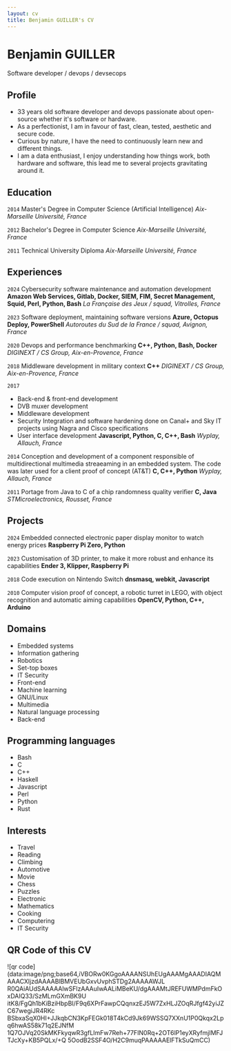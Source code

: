 ```yaml
---
layout: cv
title: Benjamin GUILLER's CV
---
```

# Benjamin GUILLER
Software developer / devops / devsecops

## Profile

- 33 years old software developer and devops passionate about open-source whether it's software or hardware.
- As a perfectionist, I am in favour of fast, clean, tested, aesthetic and secure code.
- Curious by nature, I have the need to continuously learn new and different things.
- I am a data enthusiast, I enjoy understanding how things work, both hardware and software, this lead me to several projects gravitating around it.

## Education

`2014`
Master's Degree in Computer Science (Artificial Intelligence)
_Aix-Marseille Université, France_

`2012`
Bachelor's Degree in Computer Science
_Aix-Marseille Université, France_

`2011`
Technical University Diploma
_Aix-Marseille Université, France_

## Experiences

`2024`
Cybersecurity software maintenance and automation development
**Amazon Web Services, Gitlab, Docker, SIEM, FIM, Secret Management, Squid, Perl, Python, Bash**
_La Française des Jeux / squad, Vitrolles, France_

`2023`
Software deployment, maintaining software versions
**Azure, Octopus Deploy, PowerShell**
_Autoroutes du Sud de la France / squad, Avignon, France_

`2020`
Devops and performance benchmarking
**C++, Python, Bash, Docker**
_DIGINEXT / CS Group, Aix-en-Provence, France_

`2018`
Middleware development in military context
**C++**
_DIGINEXT / CS Group, Aix-en-Provence, France_

`2017`
- Back-end & front-end development
- DVB muxer development
- Middleware development
- Security Integration and software hardening done on Canal+ and Sky IT projects using Nagra and Cisco specifications
- User interface development
**Javascript, Python, C, C++, Bash**
_Wyplay, Allauch, France_

`2014`
Conception and development of a component responsible of multidirectional multimedia streaeaming in an embedded system. The code was later used for a client proof of concept (AT&T)
**C, C++, Python**
_Wyplay, Allauch, France_

`2011`
Portage from Java to C of a chip randomness quality verifier
**C, Java**
_STMicroelectronics, Rousset, France_

<div style="page-break-after: always;"></div>

## Projects

`2024`
Embedded connected electronic paper display monitor to watch energy prices
**Raspberry Pi Zero, Python**

`2023`
Customisation of 3D printer, to make it more robust and enhance its capabilities
**Ender 3, Klipper, Raspberry Pi**

`2018`
Code execution on Nintendo Switch
**dnsmasq, webkit, Javascript**

`2010`
Computer vision proof of concept, a robotic turret in LEGO, with object recognition and automatic aiming capabilities
**OpenCV, Python, C++, Arduino**

<div style="page-break-after: always;"></div>

## Domains

- Embedded systems
- Information gathering
- Robotics
- Set-top boxes
- IT Security
- Front-end
- Machine learning
- GNU/Linux
- Multimedia
- Natural language processing
- Back-end

## Programming languages

- Bash
- C 
- C++
- Haskell
- Javascript
- Perl
- Python
- Rust

## Interests

- Travel
- Reading
- Climbing
- Automotive
- Movie
- Chess
- Puzzles
- Electronic
- Mathematics
- Cooking
- Computering
- IT Security

## QR Code of this CV
![qr code](data:image/png;base64,iVBORw0KGgoAAAANSUhEUgAAAMgAAADIAQMAAACXljzdAAAABlBMVEUbGxvUvphSTDg2AAAAAWJL
R0QAiAUdSAAAAAlwSFlzAAAuIwAALiMBeKU/dgAAAMtJREFUWMPdmFkOxDAIQ33/SzMLmGXmBK9U
itK8/FgQh1bKiBziHbpBI/F9q6XPrFawpCQqnxzEJ5W7ZxHLJZOqRJfgf42yiJZC67wegiJR4RKc
BSbxaSqX0HI+JJkqbCN3KpFEGk018T4kCd9Jk69WSSQ7XXnU1P0Qkqx2Lpq6hwAS58k71q2EJNfM
1Q7OJVq20SkMKFkyqwR3gfLImFw7Reh+77FIN0Rq+2OT6lP1eyXRyfmjIMFJTJcXy+KB5PQLx/+Q
5OodB2SSF4O/H2C9muqPAAAAAElFTkSuQmCC)
